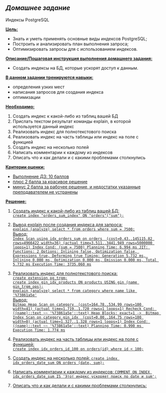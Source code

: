 ## *Домашнее задание*  
Индексы PostgreSQL

**<u>Цель:</u>**  
* Знать и уметь применять основные виды индексов PostgreSQL;  
* Построить и анализировать план выполнения запроса;  
* Оптимизировать запросы для с использованием индексов.  


**<u>Описание/Пошаговая инструкция выполнения домашнего задания:</u>**  
* Создать индексы на БД, которые ускорят доступ к данным.  

**<u>В данном задании тренируются навыки:</u>**  

* определения узких мест  
* написания запросов для создания индекса  
* оптимизации  

**<u>Необходимо:</u>**  

1. Создать индекс к какой-либо из таблиц вашей БД    
2. Прислать текстом результат команды explain, в которой используется данный индекс      
3. Реализовать индекс для полнотекстового поиска     
4. Реализовать индекс на часть таблицы или индекс на поле с функцией  
5. Создать индекс на несколько полей  
6. Написать комментарии к каждому из индексов    
7. Описать что и как делали и с какими проблемами столкнулись    

**<u>Критерии оценки:</n>**  

* Выполнение ДЗ: 10 баллов  
* плюс 2 балла за красивое решение    
* минус 2 балла за рабочее решение, и недостатки указанные преподавателем не устранены  

**<u>Решение:</u>**  

1. Создать индекс к какой-либо из таблиц вашей БД:   
``create index "orders_sum_index" ON "orders"("sum");``

2. Вывод explain после создания индекса для запроса:  
``explain (analyze) select * from orders where sum = 7500:``    
Вывод:    
   ``Index Scan using idx_orders_sum on orders  (cost=0.43..145115.82 rows=4966422 width=36) (actual time=3.511..3441.949 rows=5000000 loops=1)
  Index Cond: (sum = 7500)
Planning Time: 6.994 ms
JIT:
  Functions: 2
  Options: Inlining false, Optimization false, Expressions true, Deforming true
  Timing: Generation 5.732 ms, Inlining 0.000 ms, Optimization 0.000 ms, Emission 0.000 ms, Total 5.732 ms
Execution Time: 3735.060 ms``


3. Реализовать индекс для полнотекстового поиска:    
``create extension pg_trgm;``  
``create index gin_idx_products ON products USING gin (name gin_trgm_ops);``  
``explain (analyze) select * from category where name like '%73861a5e'``    
Вывод:  
``Bitmap Heap Scan on category  (cost=164.78..534.99 rows=100 width=41) (actual time=1.719..1.720 rows=1 loops=1)
  Recheck Cond: ((name)::text ~~ '%73861a5e'::text)
  Heap Blocks: exact=1
  ->  Bitmap Index Scan on category_gin_idx  (cost=0.00..164.75 rows=100 width=0) (actual time=1.327..1.328 rows=1 loops=1)
        Index Cond: ((name)::text ~~ '%73861a5e'::text)
Planning Time: 0.990 ms
Execution Time: 1.774 ms``  


4. Реализовать индекс на часть таблицы или индекс на поле с функцией:    
``create index idx_orders_id_100 on orders(id) where id < 100;``  


5. Создать индекс на несколько полей:
``create index idx_orders_date_sum ON orders (date, sum);``


6. Написать комментарии к каждому из индексов:
``COMMENT ON INDEX idx_orders_date_sum IS 'Этот индекс ускоряет поиск по date и sum';``


7. Описать что и как делали и с какими проблемами столкнулись:


